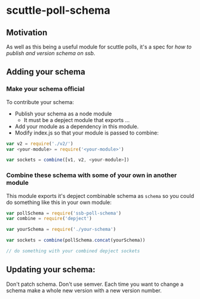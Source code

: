 # scuttle-poll-schema

## Motivation

As well as this being a useful module for scuttle polls, it's a spec for _how to publish and version schema on ssb_.

## Adding your schema 

### Make your schema official

To contribute your schema:

- Publish your schema as a node module
  - It must be a depject module that exports ...
- Add your module as a dependency in this module. 
- Modify index.js so that your module is passed to combine:
```js
var v2 = require('./v2/')
var <your-module> = require('<your-module>')

var sockets = combine([v1, v2, <your-module>])

```

### Combine these schema with some of your own in another module

This module exports it's depject combinable schema as `schema` so you could do something like this in your own module:

```js
var pollSchema = require('ssb-poll-schema')
var combine = require('depject')

var yourSchema = require('./your-schema')

var sockets = combine(pollSchema.concat(yourSchema)) 

// do something with your combined depject sockets

```

## Updating your schema:

Don't patch schema. Don't use semver. Each time you want to change a schema make a whole new version with a new version number.
